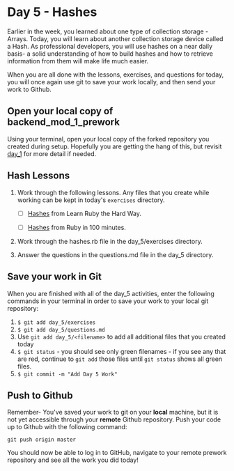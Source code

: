 # Day 5 - Hashes

Earlier in the week, you learned about one type of collection storage - Arrays.  Today, you will learn about another collection storage device called a Hash. As professional developers, you will use hashes on a near daily basis- a solid understanding of how to build hashes and how to retrieve information from them will make life much easier.

When you are all done with the lessons, exercises, and questions for today, you will once again use git to save your work locally, and then send your work to Github.

## Open your local copy of backend_mod_1_prework

Using your terminal, open your local copy of the forked repository you created during setup. Hopefully you are getting the hang of this, but revisit [day_1](../day_1) for more detail if needed.

## Hash Lessons

1. Work through the following lessons. Any files that you create while working can be kept in today's `exercises` directory. 

    - [ ] [Hashes](https://learnrubythehardway.org/book/ex39.html) from Learn Ruby the Hard Way.

    - [ ] [Hashes](http://tutorials.jumpstartlab.com/projects/ruby_in_100_minutes.html#8.-hashes) from Ruby in 100 minutes.

1. Work through the hashes.rb file in the day_5/exercises directory.

1. Answer the questions in the questions.md file in the day_5 directory.

## Save your work in Git

When you are finished with all of the day_5 activities, enter the following commands in your terminal in order to save your work to your local git repository:

1. `$ git add day_5/exercises`
1. `$ git add day_5/questions.md`
1. Use `git add day_5/<filename>` to add all additional files that you created today
1. `$ git status` - you should see only green filenames - if you see any that are red, continue to `git add` those files until `git status` shows all green files.
1. `$ git commit -m "Add Day 5 Work"`

## Push to Github

Remember- You've saved your work to git on your **local** machine, but it is not yet accessible through your **remote** Github repository. Push your code up to Github with the following command:

```
git push origin master
```

You should now be able to log in to GitHub, navigate to your remote prework repository and see all the work you did today!
